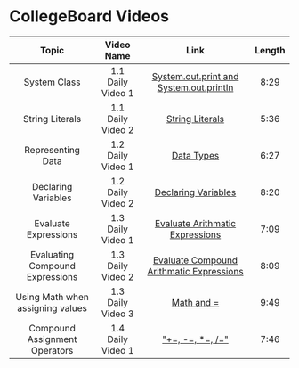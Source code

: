 # CollegeBoard Videos

|Topic|Video Name|Link|Length|
|:---:|:---:|:---:|:---:|
|System Class|1.1 Daily Video 1|[System.out.print and System.out.println](https://apclassroom.collegeboard.org/8/home?apd=qyu6avch2l&unit=1)| 8:29|
|String Literals|1.1 Daily Video 2|[String Literals](https://apclassroom.collegeboard.org/8/home?apd=boiphwsq1v&unit=1)| 5:36|
|Representing Data|1.2 Daily Video 1|[Data Types](https://apclassroom.collegeboard.org/8/home?apd=auzlevozkr&unit=1)|6:27|
|Declaring Variables|1.2 Daily Video 2|[Declaring Variables](https://apclassroom.collegeboard.org/8/home?apd=jccqx3doxb&unit=1)|8:20|
|Evaluate Expressions|1.3 Daily Video 1|[Evaluate Arithmatic Expressions](https://apclassroom.collegeboard.org/8/home?apd=z51smemt7h&unit=1)|7:09|
|Evaluating Compound Expressions|1.3 Daily Video 2|[Evaluate Compound Arithmatic Expressions](https://apclassroom.collegeboard.org/8/home?apd=jw99jpu05x&unit=1)|8:09|
|Using Math when assigning values|1.3 Daily Video 3|[Math and =](https://apclassroom.collegeboard.org/8/home?apd=mvo3vz0p7k&unit=1)|9:49|
|Compound Assignment Operators|1.4 Daily Video 1|["+=, -=, *=, /="](https://apclassroom.collegeboard.org/8/home?apd=1t8aetkb9q&unit=1)|7:46|
